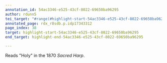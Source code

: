 ```yaml
---
annotation_id: 54ac3346-e525-43cf-8022-69650ba96295
author: rdunn5
tei_target: "#range(#highlight-start-54ac3346-e525-43cf-8022-69650ba96295, #highlight-end-54ac3346-e525-43cf-8022-69650ba96295)"
annotated_page: rdx_r8sdb.p.idp17343312
page_index: 38
target: highlight-start-54ac3346-e525-43cf-8022-69650ba96295
end_target: highlight-end-54ac3346-e525-43cf-8022-69650ba96295

---
```

Reads "Holy" in the 1870 *Sacred Harp*.